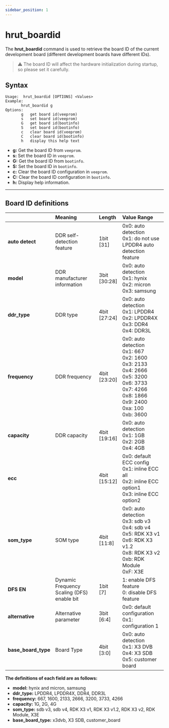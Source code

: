 ```yaml
---
sidebar_position: 1
---
```

# hrut_boardid

The **hrut_boardid** command is used to retrieve the board ID of the current development board (different development boards have different IDs).

> ⚠️ The board ID will affect the hardware initialization during startup, so please set it carefully.

## Syntax

```
Usage:  hrut_boardid [OPTIONS] <Values>
Example:
       hrut_boardid g
Options:
       g   get board id(veeprom)
       s   set board id(veeprom)
       G   get board id(bootinfo)
       S   set board id(bootinfo)
       c   clear board id(veeprom)
       C   clear board id(bootinfo)
       h   display this help text

```

- **g:** Get the board ID from `veeprom`.
- **s:** Set the board ID in `veeprom`.
- **G:** Get the board ID from `bootinfo`.
- **S:** Set the board ID in `bootinfo`.
- **c:** Clear the board ID configuration in `veeprom`.
- **C:** Clear the board ID configuration in `bootinfo`.
- **h:** Display help information.

------

## Board ID definitions

|                     | Meaning                             | Length      | Value Range                                                                                    |
| :------------------ | :---------------------------------- | :---------- | :-------------------------------------------------------------------------------------------- |
| **auto detect**     | DDR self-detection feature           | 1bit<br/>[31] | 0x0: auto detection<br/>0x1: do not use LPDDR4 auto detection feature                          |
| **model**           | DDR manufacturer information         | 3bit<br/>[30:28] | 0x0: auto detection<br/>0x1: hynix<br/>0x2: micron<br/>0x3: samsung                              |
| **ddr_type**        | DDR type                            | 4bit<br/>[27:24] | 0x0: auto detection<br/>0x1: LPDDR4<br/>0x2: LPDDR4X<br/>0x3: DDR4<br/>0x4: DDR3L                  |
| **frequency**       | DDR frequency                       | 4bit<br/>[23:20] | 0x0: auto detection<br/>0x1: 667<br/>0x2: 1600<br/>0x3: 2133<br/>0x4: 2666<br/>0x5: 3200<br/>0x6: 3733<br/>0x7: 4266<br/>0x8: 1866<br/>0x9: 2400<br/>0xa: 100<br/>0xb: 3600 |
| **capacity**        | DDR capacity                        | 4bit<br/>[19:16] | 0x0: auto detection<br/>0x1: 1GB<br/>0x2: 2GB<br/>0x4: 4GB                                      |
| **ecc**             |                                     | 4bit<br/>[15:12] | 0x0: default ECC config<br/>0x1: inline ECC all<br/>0x2: inline ECC option1<br/>0x3: inline ECC option2 |
| **som_type**        | SOM type                            | 4bit<br/>[11:8]  | 0x0: auto detection<br/>0x3: sdb v3<br/>0x4: sdb v4<br/>0x5: RDK X3 v1<br/>0x6: RDK X3 v1.2<br/>0x8: RDK X3 v2<br/>0xb: RDK Module<br/>0xF: X3E |
| **DFS EN**          | Dynamic Frequency Scaling (DFS) enable bit | 1bit<br/>[7]    | 1: enable DFS feature<br/>0: disable DFS feature                                               |
| **alternative**     | Alternative parameter                | 3bit<br/>[6:4]  | 0x0: default configuration<br/>0x1: configuration 1                                           |
| **base_board_type**  | Board Type           | 4bit<br/>[3:0]   | 0x0: auto detection<br/>0x1: X3 DVB<br/>0x4: X3 SDB<br/>0x5: customer board |

**The definitions of each field are as follows:**

- **model:** hynix and micron, samsung
- **ddr_type:** LPDDR4, LPDDR4X, DDR4, DDR3L
- **frequency:** 667, 1600, 2133, 2666, 3200, 3733, 4266
- **capacity:** 1G, 2G, 4G
- **som_type:** sdb v3, sdb v4, RDK X3 v1, RDK X3 v1.2, RDK X3 v2, RDK Module, X3E
- **base_board_type:** x3dvb, X3 SDB, customer_board
